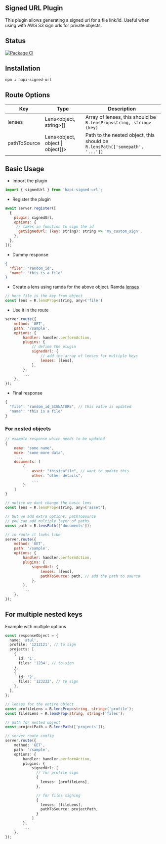 ## Signed URL Plugin

This plugin allows generating a signed url for a file link/id. Useful when
using with AWS S3 sign urls for private objects.

## Status

[![Package CI](https://github.com/AP-Atul/hapi-signed-url/actions/workflows/test_build.yml/badge.svg?branch=main)](https://github.com/AP-Atul/hapi-signed-url/actions/workflows/test_build.yml)

## Installation

```
npm i hapi-signed-url
```

## Route Options

| Key          | Type                             | Description                                                                 |
| ------------ | -------------------------------- | --------------------------------------------------------------------------- |
| lenses       | Lens<object, string>[]           | Array of lenses, this should be `R.lensProp<string, string>(key)`           |
| pathToSource | Lens<object, object \| object[]> | Path to the nested object, this should be `R.lensPath(['somepath', '...'])` |

## Basic Usage

- Import the plugin

```js
import { signedUrl } from 'hapi-signed-url';
```

- Register the plugin

```js
await server.register([
  {
    plugin: signedUrl,
    options: {
     // takes in function to sign the id
      getSignedUrl: (key: string): string => 'my_custom_sign',
    },
  },
]);
```

- Dummy response

```json
{
  "file": "random_id",
  "name": "this is a file"
}
```

- Create a lens using ramda for the above object. Ramda [lenses](!https://ramdajs.com/docs/#lensProp)

```js
// here file is the key from object
const lens = R.lensProp<string, any>('file') 
```

- Use it in the route

```js
server.route({
    method: 'GET',
    path: '/sample',
    options: {
        handler: handler.performAction,
        plugins: {
            // define the plugin
            signedUrl: {
                // add the array of lenses for multiple keys
                lenses: [lens],
            },
        },
        ...
    },
});
```

- Final response

```js
{
  "file": "random_id_SIGNATURE", // this value is updated
  "name": "this is a file"
}
```

### For nested objects

```js
// example response which needs to be updated
{
    name: "some name",
    more: "some more data",
    ...,
    documents: [
        {
            asset: "thisisafile", // want to update this
            other: "other details",
            ...
        }
    ]
}

// notice we dont change the basic lens
const lens = R.lensProp<string, any>('asset');

// but we add extra options, pathToSource
// you can add multiple layer of paths
const path = R.lensPath(['documents']);

// in route it looks like
server.route({
    method: 'GET',
    path: '/sample',
    options: {
        handler: handler.performAction,
        plugins: {
            signedUrl: {
                lenses: [lens],
                pathToSource: path, // add the path to source
            },
        },
        ...
    },
});
```

## For multiple nested keys

Example with multiple options

```ts
const responseObject = {
  name: 'atul',
  profile: '1212121', // to sign
  projects: [
    {
      id: '1',
      files: '1234', // to sign
    },
    {
      id: '2',
      files: '123232', // to sign
    },
  ],
};

// lenses for the entire object
const profileLens = R.lensProp<string, string>('profile');
const filesLens = R.lensProp<string, string>('files');

// path for nested object
const projectPath = R.lensPath(['projects']);

// server route config
server.route({
    method: 'GET',
    path: '/sample',
    options: {
        handler: handler.performAction,
        plugins: {
            signedUrl: [
              // for profile sign
              {
                lenses: [profileLens],
              },

              // for files signing
              {
                lenses: [fileLens],
                pathToSource: projectPath,
              }
            ]
        },
        ...
    },
});
```
